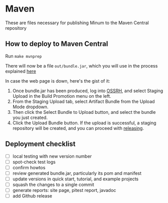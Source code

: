 Maven
=====

These are files necessary for publishing Minum to the Maven Central repository

How to deploy to Maven Central
------------------------------

Run `make mvnprep`

There will now be a file `out/bundle.jar`, which you will use in
the process explained [here](https://central.sonatype.org/publish/publish-manual/#bundle-creation)

In case the web page is down, here's the gist of it:

1. Once bundle.jar has been produced, log into [OSSRH](https://s01.oss.sonatype.org/), and select 
Staging Upload in the Build Promotion menu on the left.
2. From the Staging Upload tab, select Artifact Bundle from the Upload Mode dropdown.
3. Then click the Select Bundle to Upload button, and select the bundle you just created.
4. Click the Upload Bundle button. If the upload is successful, a staging repository will be
 created, and you can proceed with [releasing](https://central.sonatype.org/publish/release/).

Deployment checklist
--------------------
- [ ] local testing with new version number
- [ ] spot-check test logs
- [ ] confirm howtos
- [ ] review generated bundle.jar, particularly its pom and manifest
- [ ] update versions in quick start, tutorial, and example projects
- [ ] squash the changes to a single commit
- [ ] generate reports: site page, pitest report, javadoc
- [ ] add Github release
